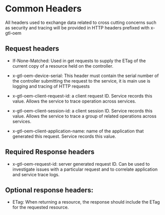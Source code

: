 # Common Headers

All headers used to exchange data related to cross cutting concerns such as
security and tracing will be provided in HTTP headers prefixed with x-gtl-oem

## Request headers

- If-None-Matched: Used in get requests to supply the ETag of the current copy of a resource held on the controller.

- x-gtl-oem-device-serial: This header must contain the serial number of the controller submitting the request to the service, it is main use is logging and tracing of HTTP requests

- x-gtl-oem-client-request-id: a client request ID. Service records this value. Allows the service to trace operation across services.

- x-gtl-oem-client-session-id: a client session ID. Service records this value. Allows the service to trace a group of related operations across services.

- x-gtl-oem-client-application-name: name of the application that generated this request. Service records this value.

## Required Response headers

- x-gtl-oem-request-id: server generated request ID. Can be used to investigate issues with a particular request and to correlate application and service trace logs.

## Optional response headers:

- ETag: When returning a resource, the response should include the ETag for the requested resource.

